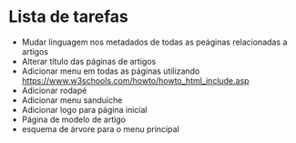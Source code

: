 # Lista de tarefas

- Mudar linguagem nos metadados de todas as peáginas relacionadas a artigos 
- Alterar título das páginas de artigos 
- Adicionar menu em todas as páginas utilizando  https://www.w3schools.com/howto/howto_html_include.asp
- Adicionar rodapé
- Adicionar menu sanduíche 
- Adicionar logo para página inicial 
- Página de modelo de artigo 
- esquema de árvore para o menu principal 